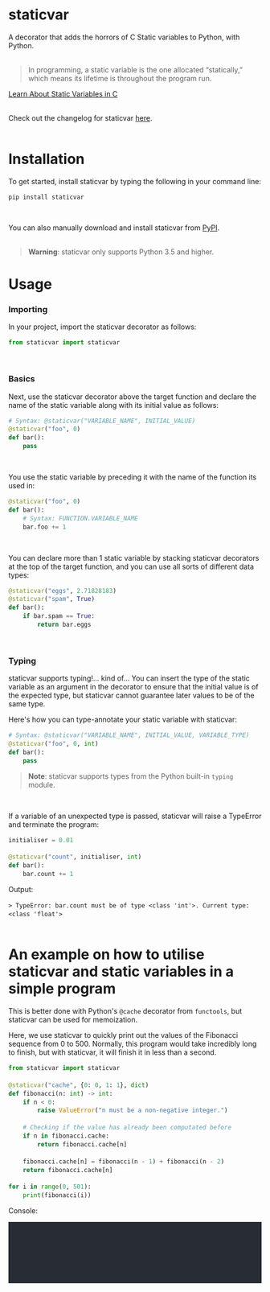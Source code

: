 # staticvar
A decorator that adds the horrors of C Static variables to Python, with Python.<br /><br />

> In programming, a static variable is the one allocated “statically,” which means its lifetime is throughout the program run.

[Learn About Static Variables in C](https://www.upgrad.com/blog/static-variable-in-c)
<br /><br />

Check out the changelog for staticvar [here](https://github.com/AbdelRahmanRahal/staticvar/blob/main/CHANGELOG.md).
<br /><br />

# Installation
To get started, install staticvar by typing the following in your command line:

```
pip install staticvar
```
<br />

You can also manually download and install staticvar from [PyPI](https://pypi.org/project/staticvar/).<br><br>

> **Warning**: staticvar only supports Python 3.5 and higher.


# Usage
### Importing
In your project, import the staticvar decorator as follows:

```python
from staticvar import staticvar
```
<br />

### Basics
Next, use the staticvar decorator above the target function and declare the name of the static variable along with its initial value as follows:

```python
# Syntax: @staticvar("VARIABLE_NAME", INITIAL_VALUE)
@staticvar("foo", 0)
def bar():
	pass
```
<br />

You use the static variable by preceding it with the name of the function its used in:

```python
@staticvar("foo", 0)
def bar():
	# Syntax: FUNCTION.VARIABLE_NAME
	bar.foo += 1
```
<br />

You can declare more than 1 static variable by stacking staticvar decorators at the top of the target function, and you can use all sorts of different data types:

```python
@staticvar("eggs", 2.71828183)
@staticvar("spam", True)
def bar():
    if bar.spam == True:
        return bar.eggs
```
<br />

### Typing
staticvar supports typing!... kind of... You can insert the type of the static variable as an argument in the decorator to ensure that the initial value is of the expected type, but staticvar cannot guarantee later values to be of the same type.

Here's how you can type-annotate your static variable with staticvar:

```python
# Syntax: @staticvar("VARIABLE_NAME", INITIAL_VALUE, VARIABLE_TYPE)
@staticvar("foo", 0, int)
def bar():
	pass
```
> **Note**: staticvar supports types from the Python built-in `typing` module.

<br />

If a variable of an unexpected type is passed, staticvar will raise a TypeError and terminate the program:

```python
initialiser = 0.01

@staticvar("count", initialiser, int)
def bar():
	bar.count += 1
```
Output:

`> TypeError: bar.count must be of type <class 'int'>. Current type: <class 'float'>`
<br /><br />

# An example on how to utilise staticvar and static variables in a simple program
This is better done with Python's `@cache` decorator from `functools`, but staticvar can be used for memoization.

Here, we use staticvar to quickly print out the values of the Fibonacci sequence from 0 to 500. Normally, this program would take incredibly long to finish, but with staticvar, it will finish it in less than a second.

```python
from staticvar import staticvar

@staticvar("cache", {0: 0, 1: 1}, dict)
def fibonacci(n: int) -> int:
	if n < 0:
		raise ValueError("n must be a non-negative integer.")

	# Checking if the value has already been computated before
	if n in fibonacci.cache:
		return fibonacci.cache[n]

	fibonacci.cache[n] = fibonacci(n - 1) + fibonacci(n - 2)
	return fibonacci.cache[n]

for i in range(0, 501):
	print(fibonacci(i))
```
Console:

![After the program runs, the values of the Fibonacci sequence from 0 to 500 get printed out instantaneously.](https://github.com/AbdelRahmanRahal/staticvar/blob/main/exampleconsole.gif?raw=true)
